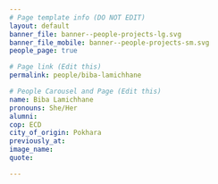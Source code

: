 ```yaml
---
# Page template info (DO NOT EDIT)
layout: default
banner_file: banner--people-projects-lg.svg
banner_file_mobile: banner--people-projects-sm.svg
people_page: true

# Page link (Edit this)
permalink: people/biba-lamichhane

# People Carousel and Page (Edit this)
name: Biba Lamichhane
pronouns: She/Her
alumni: 
cop: ECD
city_of_origin: Pokhara
previously_at: 
image_name:
quote: 

---
```

